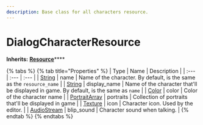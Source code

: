 ```yaml
---
description: Base class for all characters resource.
---
```


# DialogCharacterResource

**Inherits:** [**Resource**](https://docs.godotengine.org/es/stable/classes/class_resource.html)\*\*\*\*

{% tabs %}
{% tab title="Properties" %}
| Type | Name | Description |
| :--- | :--- | :--- |
| [String](https://docs.godotengine.org/es/stable/classes/class_string.html#class-string) | name | Name of the character. By default, is the same as the `resource_name` |
| [String](https://docs.godotengine.org/es/stable/classes/class_string.html#class-string) | display\_name | Name of the character that'll be displayed in game. By default, is the same as `name` |
| [Color](https://docs.godotengine.org/es/stable/classes/class_color.html) | color | Color of the character name |
| [PortraitArray](resourcearray.md) | portraits | Collection of portraits that'll be displayed in game |
| [Texture](https://docs.godotengine.org/es/stable/classes/class_texture.html#class-texture) | icon | Character icon. Used by the editor. |
| [AudioStream](https://docs.godotengine.org/es/stable/classes/class_audiostream.html#class-audiostream) | blip\_sound | Character sound when talking. |
{% endtab %}
{% endtabs %}

